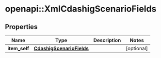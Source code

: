 # openapi::XmlCdashigScenarioFields


## Properties
Name | Type | Description | Notes
------------ | ------------- | ------------- | -------------
**item_self** | [**CdashigScenarioFields**](CdashigScenarioFields.md) |  | [optional] 


